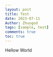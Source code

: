 ```yaml
---
layout: post
title: Test
date: 2023-07-11
Author: Zhuogod
tags: [sample, test]
comments: true
toc: true
---
```

Hellow World
